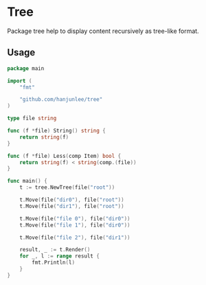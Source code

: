 # Tree

Package tree help to display content recursively as tree-like format. 

## Usage

```go
package main

import (
	"fmt"

	"github.com/hanjunlee/tree"
)

type file string

func (f *file) String() string {
	return string(f)
}

func (f *file) Less(comp Item) bool {
	return string(f) < string(comp.(file))
}

func main() {
	t := tree.NewTree(file("root"))

	t.Move(file("dir0"), file("root"))
	t.Move(file("dir1"), file("root"))

	t.Move(file("file 0"), file("dir0"))
    t.Move(file("file 1"), file("dir0"))

	t.Move(file("file 2"), file("dir1"))

	result, _ := t.Render()
	for _, l := range result {
		fmt.Println(l)
	}
}
```
